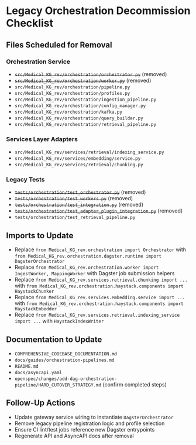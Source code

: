 # Legacy Orchestration Decommission Checklist

## Files Scheduled for Removal

### Orchestration Service
- ~~`src/Medical_KG_rev/orchestration/orchestrator.py`~~ (removed)
- ~~`src/Medical_KG_rev/orchestration/worker.py`~~ (removed)
- `src/Medical_KG_rev/orchestration/pipeline.py`
- `src/Medical_KG_rev/orchestration/profiles.py`
- `src/Medical_KG_rev/orchestration/ingestion_pipeline.py`
- `src/Medical_KG_rev/orchestration/config_manager.py`
- `src/Medical_KG_rev/orchestration/kafka.py`
- `src/Medical_KG_rev/orchestration/query_builder.py`
- `src/Medical_KG_rev/orchestration/retrieval_pipeline.py`

### Services Layer Adapters
- `src/Medical_KG_rev/services/retrieval/indexing_service.py`
- `src/Medical_KG_rev/services/embedding/service.py`
- `src/Medical_KG_rev/services/retrieval/chunking.py`

### Legacy Tests
- ~~`tests/orchestration/test_orchestrator.py`~~ (removed)
- ~~`tests/orchestration/test_workers.py`~~ (removed)
- ~~`tests/orchestration/test_integration.py`~~ (removed)
- ~~`tests/orchestration/test_adapter_plugin_integration.py`~~ (removed)
- `tests/orchestration/test_retrieval_pipeline.py`

## Imports to Update
- Replace `from Medical_KG_rev.orchestration import Orchestrator` with `from Medical_KG_rev.orchestration.dagster.runtime import DagsterOrchestrator`
- Replace `from Medical_KG_rev.orchestration.worker import IngestWorker, MappingWorker` with Dagster job submission helpers
- Replace `from Medical_KG_rev.services.retrieval.chunking import ...` with `from Medical_KG_rev.orchestration.haystack.components import HaystackChunker`
- Replace `from Medical_KG_rev.services.embedding.service import ...` with `from Medical_KG_rev.orchestration.haystack.components import HaystackEmbedder`
- Replace `from Medical_KG_rev.services.retrieval.indexing_service import ...` with `HaystackIndexWriter`

## Documentation to Update
- `COMPREHENSIVE_CODEBASE_DOCUMENTATION.md`
- `docs/guides/orchestration-pipelines.md`
- `README.md`
- `docs/asyncapi.yaml`
- `openspec/changes/add-dag-orchestration-pipeline/HARD_CUTOVER_STRATEGY.md` (confirm completed steps)

## Follow-Up Actions
- Update gateway service wiring to instantiate `DagsterOrchestrator`
- Remove legacy pipeline registration logic and profile selection
- Ensure CI lint/test jobs reference new Dagster entrypoints
- Regenerate API and AsyncAPI docs after removal
